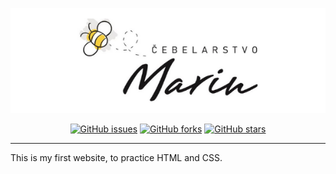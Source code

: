 <div align="center">
  
![](images/readme-banner.png)
 
</div>

<div align="center">

  <a href="">![GitHub issues](https://img.shields.io/github/issues/spymon/cebelarstvo-marin)</a>
  <a href="">![GitHub forks](https://img.shields.io/github/forks/spymon/cebelarstvo-marin)</a>
  <a href="">![GitHub stars](https://img.shields.io/github/stars/spymon/cebelarstvo-marin)</a>

</div>

---
This is my first website, to practice HTML and CSS.

